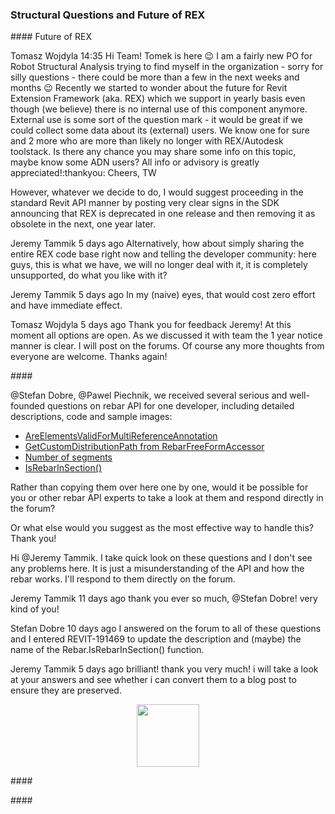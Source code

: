 <head>
<meta http-equiv="Content-Type" content="text/html; charset=utf-8">
<link rel="stylesheet" type="text/css" href="bc.css">
<script src="https://cdn.rawgit.com/google/code-prettify/master/loader/run_prettify.js" type="text/javascript"></script>
</head>

<!---

- REX -- https://autodesk.slack.com/archives/C0SR6NAP8/p1651840528454499

- stefan dobre https://autodesk.slack.com/archives/C0SR6NAP8/p1651735070039959

twitter:

 the #RevitAPI @AutodeskForge @AutodeskRevit #bim #DynamoBim #ForgeDevCon 

&ndash; 
...

linkedin:

#bim #DynamoBim #ForgeDevCon #Revit #API #IFC #SDK #AI #VisualStudio #Autodesk #AEC #adsk

the [Revit API discussion forum](http://forums.autodesk.com/t5/revit-api-forum/bd-p/160) thread

<center>
<img src="img/" alt="" title="" width="600" height=""/>
<p style="font-size: 80%; font-style:italic"></p>
</center>

-->

### Structural Questions and Future of REX


####<a name="2"></a> Future of REX

Tomasz Wojdyla  14:35
Hi Team!
Tomek is here :wink: I am a fairly new PO for Robot Structural Analysis trying to find myself in the organization - sorry for silly questions - there could be more than a few in the next weeks and months :wink:
Recently we started to wonder about the future for Revit Extension Framework (aka. REX) which we support in yearly basis even though (we believe) there is no internal use of this component anymore. External use is some sort of the question mark - it would be great if we could collect some data about its (external) users. We know one for sure and 2 more who are more than likely no longer with REX/Autodesk toolstack. Is there any chance you may share some info on this topic, maybe know some ADN users?
All info or advisory is greatly appreciated!:thankyou:
Cheers,
TW

However, whatever we decide to do, I would suggest proceeding in the standard Revit API manner by posting very clear signs in the SDK announcing that REX is deprecated in one release and then removing it as obsolete in the next, one year later.


Jeremy Tammik  5 days ago
Alternatively, how about simply sharing the entire REX code base right now and telling the developer community: here guys, this is what we have, we will no longer deal with it, it is completely unsupported, do what you like with it?


Jeremy Tammik  5 days ago
In my (naive) eyes, that would cost zero effort and have immediate effect.


Tomasz Wojdyla  5 days ago
Thank you for feedback Jeremy! At this moment all options are open. As we discussed it with team the 1 year notice manner is clear. I will post on the forums. Of course any more thoughts from everyone are welcome. Thanks again!



####<a name="3"></a>

@Stefan Dobre, @Pawel Piechnik, we received several serious and well-founded questions on rebar API for one developer, including detailed descriptions, code and sample images:

* [AreElementsValidForMultiReferenceAnnotation](https://forums.autodesk.com/t5/revit-api-forum/areelementsvalidformultireferenceannotation/td-p/11148745)
* [GetCustomDistributionPath from RebarFreeFormAccessor](https://forums.autodesk.com/t5/revit-api-forum/getcustomdistributionpath-from-rebarfreeformaccessor/td-p/11148790)
* [Number of segments](https://forums.autodesk.com/t5/revit-api-forum/number-of-segments/td-p/11148840)
* [IsRebarInSection()](https://forums.autodesk.com/t5/revit-api-forum/isrebarinsection/td-p/11148854)

Rather than copying them over here one by one, would it be possible for you or other rebar API experts to take a look at them and respond directly in the forum?

Or what else would you suggest as the most effective way to handle this? Thank you!

Hi @Jeremy Tammik. I take quick look on these questions and I don't see any problems here. It is just a misunderstanding of the API and how the rebar works. I'll respond to them directly on the forum.


Jeremy Tammik  11 days ago
thank you ever so much, @Stefan Dobre! very kind of you!


Stefan Dobre  10 days ago
I answered on the forum to all of these questions and I entered REVIT-191469 to update the description and (maybe) the name of the Rebar.IsRebarInSection() function.


Jeremy Tammik  5 days ago
brilliant! thank you very much! i will take a look at your answers and see whether i can convert them to a blog post to ensure they are preserved.



<center>
<img src="img/.jpg" alt="" title="" width="100"/> <!-- 386 -->
</center>


####<a name="4"></a> 

####<a name="5"></a> 
